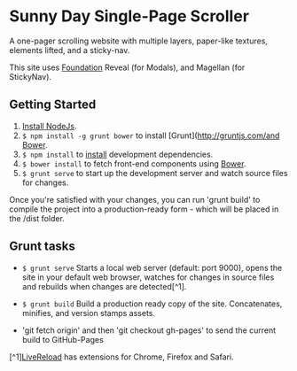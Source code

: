 Sunny Day Single-Page Scroller
==============================

A one-pager scrolling website with multiple layers, paper-like textures, elements lifted, and a sticky-nav.

This site uses [Foundation](http://foundation.zurb.com/) Reveal (for Modals), and Magellan (for StickyNav).

Getting Started
---------------

1. [Install NodeJs](http://nodejs.org/).
2. `$ npm install -g grunt bower` to install [Grunt](http://gruntjs.com/and [Bower](http://bower.io/).
3. `$ npm install` to [install](https://npmjs.org/doc/install.html) development dependencies.
4. `$ bower install` to fetch front-end components using [Bower](http://bower.io/).
5. `$ grunt serve` to start up the development server and watch source files for changes.

Once you're satisfied with your changes, you can run 'grunt build' to compile the project into a production-ready form - which will be placed in the /dist folder.



Grunt tasks
-----------

 * `$ grunt serve`
   Starts a local web server (default: port 9000), opens the site in your default web browser, watches for changes in source files and rebuilds when changes are detected[^1].

 * `$ grunt build`
   Build a production ready copy of the site. Concatenates, minifies, and version stamps assets.

 * 'git fetch origin' and then 'git checkout gh-pages' to send the current build to GitHub-Pages


[^1][LiveReload](http://livereload.com/) has extensions for Chrome, Firefox and Safari.
